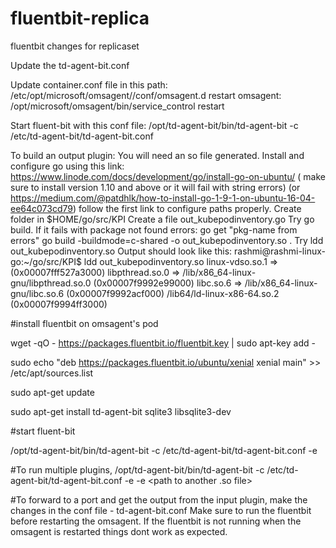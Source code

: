 # fluentbit-replica
fluentbit changes for replicaset 

Update the td-agent-bit.conf

Update container.conf file in this path: /etc/opt/microsoft/omsagent/<WSGUID>/conf/omsagent.d
restart omsagent: /opt/microsoft/omsagent/bin/service_control restart

Start fluent-bit with this conf file: /opt/td-agent-bit/bin/td-agent-bit -c /etc/td-agent-bit/td-agent-bit.conf


To build an output plugin:
You will need an so file generated.
Install and configure go using this link: 
https://www.linode.com/docs/development/go/install-go-on-ubuntu/ ( make sure to install version 1.10 and above or it will fail with string errors)
(or https://medium.com/@patdhlk/how-to-install-go-1-9-1-on-ubuntu-16-04-ee64c073cd79)
follow the first link to configure paths properly. 
Create folder in $HOME/go/src/KPI
Create a file out_kubepodinventory.go
Try go build.
If it fails with package not found errors: go get "pkg-name from errors"
go build -buildmode=c-shared -o out_kubepodinventory.so .
Try ldd out_kubepodinventory.so
Output should look like this: rashmi@rashmi-linux-go:~/go/src/KPI$ ldd out_kubepodinventory.so
        linux-vdso.so.1 =>  (0x00007fff527a3000)
        libpthread.so.0 => /lib/x86_64-linux-gnu/libpthread.so.0 (0x00007f9992e99000)
        libc.so.6 => /lib/x86_64-linux-gnu/libc.so.6 (0x00007f9992acf000)
        /lib64/ld-linux-x86-64.so.2 (0x00007f9994ff3000)
        
        
#install fluentbit on omsagent's pod

wget -qO - https://packages.fluentbit.io/fluentbit.key | sudo apt-key add -

sudo echo "deb https://packages.fluentbit.io/ubuntu/xenial xenial main" >> /etc/apt/sources.list  

sudo apt-get update

sudo apt-get install td-agent-bit sqlite3 libsqlite3-dev



#start fluent-bit

/opt/td-agent-bit/bin/td-agent-bit -c /etc/td-agent-bit/td-agent-bit.conf -e <path to.so file>
        
#To run multiple plugins,
/opt/td-agent-bit/bin/td-agent-bit -c /etc/td-agent-bit/td-agent-bit.conf -e <path to.so file> -e <path to another .so file>

#To forward to a port and get the output from the input plugin, make the changes in the conf file - td-agent-bit.conf
Make sure to run the fluentbit before restarting the omsagent. If the fluentbit is not running when the omsagent is restarted things dont work as expected.


